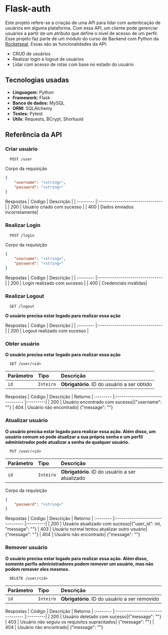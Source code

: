 
# Flask-auth

Este projeto refere-se a criação de uma API para lidar com autenticação de usuários em alguma plataforma. Com essa API, um cliente pode gerenciar usuários a partir de um atributo que define o nível de acesso de um perfil. Esse projeto faz parte de um módulo do curso de Backend com Python da [Rocketseat](https://www.rocketseat.com.br/). Essas são as funcionalidades da API:

- CRUD de usuários
- Realizar login e logout de usuários
- Lidar com acesso de rotas com base no estado do usuário

## Tecnologias usadas

- **Linguagem:** Python
- **Framework:** Flask
- **Banco de dados:** MySQL
- **ORM:** SQLAlchemy
- **Testes:** Pytest
- **Utils**: Requests, BCrypt, Shortuuid

## Referência da API

### Criar usuário

```
  POST /user
```

Corpo da requisição
```json
{
    "username": "<string>",
    "password": "<string>"
}

```

Respostas
| Código    |  Descrição                       |
| :-------- |:-------------------------------- |
| 200    | Usuário criado com sucesso |
| 400    | Dados enviados incorretamente|

### Realizar Login

```
  POST /login   
```

Corpo da requisição
```json
{
    "username": "<string>",
    "password": "<string>"
}

```

Respostas
| Código    |  Descrição                       |
| :-------- |:-------------------------------- |
| 200    | Login realizado com sucesso |
| 400    | Credenciais inválidas|

### Realizar Logout

```
  GET /logout   
```

**O usuário precisa estar logado para realizar essa ação**


Respostas
| Código    |  Descrição                       |
| :-------- |:-------------------------------- |
| 200    | Logout realizado com sucesso |


### Obter usuário
**O usuário precisa estar logado para realizar essa ação**

```
  GET /user/<id>   
```

| Parâmetro | Tipo     | Descrição                       |
| :-------- | :------- | :-------------------------------- |
| `id`      | `Inteiro` | **Obrigatório**. ID do usuário a ser obtido|

Respostas
| Código    |  Descrição                       | Retorno
| :-------- |:-------------------------------- |:---------|
| 200    | Usuário encontrado com sucesso|{"username": "<string>"}
| 404    | Usuário não encontrado| {"message": "<string>"}

### Atualizar usuário
**O usuário precisa estar logado para realizar essa ação. Além disso, um usuário comum só pode atualizar a sua própria senha e um perfil administrador pode atualizar a senha de qualquer usuário.**

```
  PUT /user/<id>   
```

| Parâmetro | Tipo     | Descrição                       |
| :-------- | :------- | :-------------------------------- |
| `id`      | `Inteiro` | **Obrigatório**. ID do usuário a ser atualizado|

Corpo da requisição
```json
{
    "password": "<string>"
}

```

Respostas
| Código    |  Descrição                       | Retorno
| :-------- |:-------------------------------- |:---------|
| 200    | Usuário atualizado com sucesso|{"user_id": int, "message": "<string>"}
| 403    | Usuário normal tentou atualizar outro usuário| {"message": "<string>"}
| 404    | Usuário não encontrado| {"message": "<string>"}

### Remover usuário
**O usuário precisa estar logado para realizar essa ação. Além disso, somente perfis administradores podem remover um usuário, mas não podem remover eles mesmos.**

```
  DELETE /user/<id>   
```

| Parâmetro | Tipo     | Descrição                       |
| :-------- | :------- | :-------------------------------- |
| `id`      | `Inteiro` | **Obrigatório**. ID do usuário a ser removido|

Respostas
| Código    |  Descrição                       | Retorno
| :-------- |:-------------------------------- |:---------|
| 200    | Usuário deletado com sucesso|{"message": "<string>"}
| 403    | Usuário não seguiu os requisitos supracitados| {"message": "<string>"}
| 404    | Usuário não encontrado| {"message": "<string>"}
